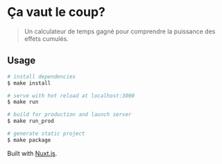 # Ça vaut le coup?

> Un calculateur de temps gagné pour comprendre la puissance des effets cumulés.

## Usage

```bash
# install dependencies
$ make install

# serve with hot reload at localhost:3000
$ make run

# build for production and launch server
$ make run_prod

# generate static project
$ make package
```

Built with [Nuxt.js](https://nuxtjs.org).
